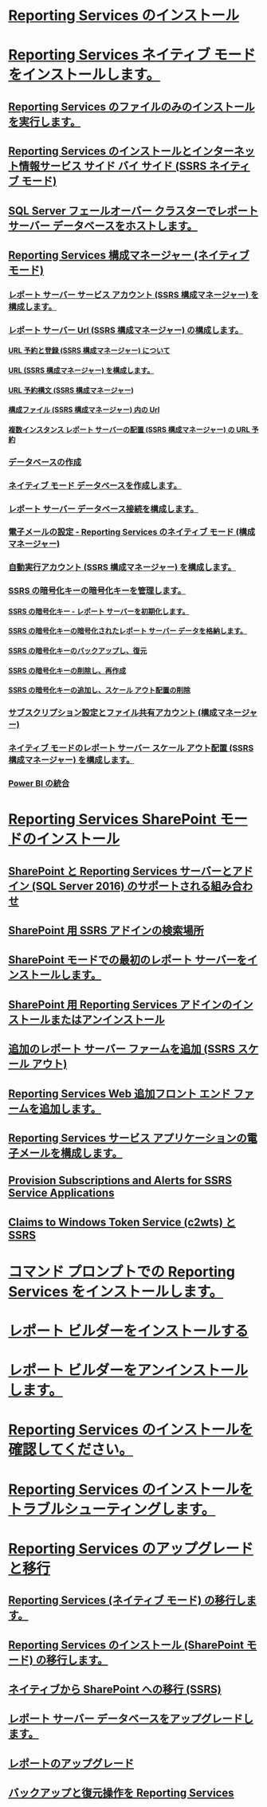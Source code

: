 # [Reporting Services のインストール](install-reporting-services.md)


# [Reporting Services ネイティブ モードをインストールします。](install-reporting-services-native-mode-report-server.md)  
## [Reporting Services のファイルのみのインストールを実行します。](files-only-installation-reporting-services.md)  
## [Reporting Services のインストールとインターネット情報サービス サイド バイ サイド (SSRS ネイティブ モード)](install-reporting-and-internet-information-services-side-by-side.md)  
## [SQL Server フェールオーバー クラスターでレポート サーバー データベースをホストします。](host-a-report-server-database-in-a-sql-server-failover-cluster.md)  
## [Reporting Services 構成マネージャー (ネイティブ モード)](reporting-services-configuration-manager-native-mode.md)  
### [レポート サーバー サービス アカウント (SSRS 構成マネージャー) を構成します。](configure-the-report-server-service-account-ssrs-configuration-manager.md)  
### [レポート サーバー Url (SSRS 構成マネージャー) の構成します。](configure-report-server-urls-ssrs-configuration-manager.md)  
#### [URL 予約と登録 (SSRS 構成マネージャー) について](about-url-reservations-and-registration-ssrs-configuration-manager.md)  
#### [URL (SSRS 構成マネージャー) を構成します。](configure-a-url-ssrs-configuration-manager.md)  
#### [URL 予約構文 (SSRS 構成マネージャー)](url-reservation-syntax-ssrs-configuration-manager.md)  
#### [構成ファイル (SSRS 構成マネージャー) 内の Url](urls-in-configuration-files-ssrs-configuration-manager.md)  
#### [複数インスタンス レポート サーバーの配置 (SSRS 構成マネージャー) の URL 予約](url-reservations-for-multi-instance-report-server-deployments.md)  
### [データベースの作成](ssrs-report-server-create-a-report-server-database.md)  
### [ネイティブ モード データベースを作成します。](ssrs-report-server-create-a-native-mode-report-server-database.md)  
### [レポート サーバー データベース接続を構成します。](configure-a-report-server-database-connection-ssrs-configuration-manager.md)  
### [電子メールの設定 - Reporting Services のネイティブ モード (構成マネージャー)](e-mail-settings-reporting-services-native-mode-configuration-manager.md)  
### [自動実行アカウント (SSRS 構成マネージャー) を構成します。](configure-the-unattended-execution-account-ssrs-configuration-manager.md)  
### [SSRS の暗号化キーの暗号化キーを管理します。](ssrs-encryption-keys-manage-encryption-keys.md)  
#### [SSRS の暗号化キー - レポート サーバーを初期化します。](ssrs-encryption-keys-initialize-a-report-server.md)  
#### [SSRS の暗号化キーの暗号化されたレポート サーバー データを格納します。](ssrs-encryption-keys-store-encrypted-report-server-data.md)  
#### [SSRS の暗号化キーのバックアップし、復元](ssrs-encryption-keys-back-up-and-restore-encryption-keys.md)  
#### [SSRS の暗号化キーの削除し、再作成](ssrs-encryption-keys-delete-and-re-create-encryption-keys.md)  
#### [SSRS の暗号化キーの追加し、スケール アウト配置の削除](add-and-remove-encryption-keys-for-scale-out-deployment.md)  
### [サブスクリプション設定とファイル共有アカウント (構成マネージャー)](subscription-settings-and-a-file-share-account-configuration-manager.md)  
### [ネイティブ モードのレポート サーバー スケール アウト配置 (SSRS 構成マネージャー) を構成します。](configure-a-native-mode-report-server-scale-out-deployment.md)  
### [Power BI の統合](power-bi-report-server-integration-configuration-manager.md)  


# [Reporting Services SharePoint モードのインストール](install-reporting-services-sharepoint-mode.md)  
## [SharePoint と Reporting Services サーバーとアドイン (SQL Server 2016) のサポートされる組み合わせ](supported-combinations-of-sharepoint-and-reporting-services-server.md)  
## [SharePoint 用 SSRS アドインの検索場所](where-to-find-the-reporting-services-add-in-for-sharepoint-products.md)  
## [SharePoint モードでの最初のレポート サーバーをインストールします。](install-the-first-report-server-in-sharepoint-mode.md)  
## [SharePoint 用 Reporting Services アドインのインストールまたはアンインストール](install-or-uninstall-the-reporting-services-add-in-for-sharepoint.md)  
## [追加のレポート サーバー ファームを追加 (SSRS スケール アウト)](add-an-additional-report-server-to-a-farm-ssrs-scale-out.md)  
## [Reporting Services Web 追加フロント エンド ファームを追加します。](add-an-additional-reporting-services-web-front-end-to-a-farm.md)  
## [Reporting Services サービス アプリケーションの電子メールを構成します。](configure-e-mail-for-a-reporting-services-service-application.md)
## [Provision Subscriptions and Alerts for SSRS Service Applications](provision-subscriptions-and-alerts-for-ssrs-service-applications.md)  
## [Claims to Windows Token Service (c2wts) と SSRS](claims-to-windows-token-service-c2wts-and-reporting-services.md)  


# [コマンド プロンプトでの Reporting Services をインストールします。](install-reporting-services-at-the-command-prompt.md)  
# [レポート ビルダーをインストールする](install-report-builder.md)  
# [レポート ビルダーをアンインストールします。](uninstall-report-builder.md)  
# [Reporting Services のインストールを確認してください。](verify-a-reporting-services-installation.md)  
# [Reporting Services のインストールをトラブルシューティングします。](troubleshoot-a-reporting-services-installation.md)  


# [Reporting Services のアップグレードと移行](upgrade-and-migrate-reporting-services.md)  
## [Reporting Services (ネイティブ モード) の移行します。](migrate-a-reporting-services-installation-native-mode.md)  
## [Reporting Services のインストール (SharePoint モード) の移行します。](migrate-a-reporting-services-installation-sharepoint-mode.md)  
## [ネイティブから SharePoint への移行 (SSRS)](native-to-sharepoint-migration-ssrs.md)  
## [レポート サーバー データベースをアップグレードします。](upgrade-a-report-server-database.md)  
## [レポートのアップグレード](upgrade-reports.md)  
## [バックアップと復元操作を Reporting Services](backup-and-restore-operations-for-reporting-services.md)  
